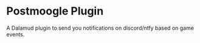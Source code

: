 ﻿# Postmoogle Plugin
A Dalamud plugin to send you notifications on discord/ntfy based on game events.